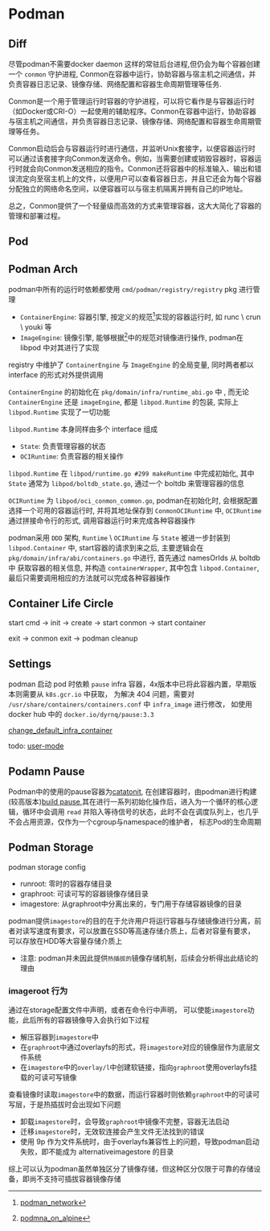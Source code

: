 # Podman

## Diff

尽管podman不需要docker daemon 这样的常驻后台进程,但仍会为每个容器创建一个 `conmon` 守护进程, Conmon在容器中运行，协助容器与宿主机之间通信，并负责容器日志记录、镜像存储、网络配置和容器生命周期管理等任务.


Conmon是一个用于管理运行时容器的守护进程，可以将它看作是与容器运行时（如Docker或CRI-O）一起使用的辅助程序。Conmon在容器中运行，协助容器与宿主机之间通信，并负责容器日志记录、镜像存储、网络配置和容器生命周期管理等任务。

Conmon启动后会与容器运行时进行通信，并监听Unix套接字，以便容器运行时可以通过该套接字向Conmon发送命令。例如，当需要创建或销毁容器时，容器运行时就会向Conmon发送相应的指令。Conmon还将容器中的标准输入、输出和错误流定向至宿主机上的文件，以便用户可以查看容器日志，并且它还会为每个容器分配独立的网络命名空间，以便容器可以与宿主机隔离并拥有自己的IP地址。

总之，Conmon提供了一个轻量级而高效的方式来管理容器，这大大简化了容器的管理和部署过程。

## Pod

[^1]: [podman_network](https://github.com/containers/podman/blob/main/docs/tutorials/basic_networking.md)
[^2]: [podmna_on_alpine](https://wiki.alpinelinux.org/wiki/Podman)


## Podman Arch

podman中所有的运行时依赖都使用 `cmd/podman/registry/registry` pkg 进行管理
- `ContainerEngine`: 容器引擎, 按定义的规范[^1]实现的容器运行时, 如 runc \ crun \ youki 等
- `ImageEngine`: 镜像引擎, 能够根据[^2]中的规范对镜像进行操作, podman在 libpod 中对其进行了实现

registry 中维护了 `ContainerEngine` 与 `ImageEngine` 的全局变量, 同时两者都以 interface 的形式对外提供调用

`ContainerEngine` 的初始化在 `pkg/domain/infra/runtime_abi.go` 中 , 而无论 `ContainerEngine` 还是 `imageEngine`, 都是 `libpod.Runtime` 的包装, 实际上 `libpod.Runtime` 实现了一切功能


`libpod.Runtime` 本身同样由多个 interface 组成
- `State`: 负责管理容器的状态
- `OCIRuntime`: 负责容器的相关操作

`libpod.Runtime` 在 `libpod/runtime.go #299 makeRuntime` 中完成初始化, 其中 `State` 通常为 `libpod/boltdb_state.go`,  通过一个 boltdb 来管理容器的信息

`OCIRuntime` 为 `libpod/oci_conmon_common.go`, podman在初始化时, 会根据配置选择一个可用的容器运行时, 并将其地址保存到 `ConmonOCIRuntime` 中, `OCIRuntime` 通过拼接命令行的形式, 调用容器运行时来完成各种容器操作

podman采用 `DDD` 架构, `Runtime` \ `OCIRuntime` 与 `State` 被进一步封装到 `libpod.Container` 中, start容器的请求到来之后, 主要逻辑会在 `pkg/domain/infra/abi/containers.go` 中进行, 首先通过 namesOrIds 从 boltdb 中 获取容器的相关信息, 并构造 `containerWrapper`, 其中包含 `libpod.Container`, 最后只需要调用相应的方法就可以完成各种容器操作


[^1]: [container_spec_runtime](https://github.com/opencontainers/runtime-spec/blob/main/runtime.md)
[^2]: [opencontainer_image_spec](https://github.com/opencontainers/image-spec/blob/main/spec.md)


## Container Life Circle

start cmd
  -> init -> create -> start conmon -> start container

exit
  -> conmon exit -> podman cleanup


## Settings

podman 启动 pod 时依赖 `pause` infra 容器，4x版本中已将此容器内置，早期版本则需要从 `k8s.gcr.io` 中获取， 为解决 404 问题，需要对 `/usr/share/containers/containers.conf` 中 `infra_image` 进行修改， 如使用 docker hub 中的 `docker.io/dyrnq/pause:3.3`

[change_default_infra_container](https://serverfault.com/questions/1080486/how-to-change-the-default-infra-container-in-podman)



todo: [user-mode](https://docs.podman.io/en/latest/markdown/podman-run.1.html#userns-mode)


## Podamn Pause

Podman中的使用的pause容器为[catatonit](https://github.com/openSUSE/catatonit), 在创建容器时，由podman进行构建(较高版本)[build pause](https://github.com/containers/podman/blob/413819de0747b74219ec68f5a61e241886d10387/pkg/specgen/generate/pause_image.go#L48),其在进行一系列初始化操作后，进入为一个循环的核心逻辑，循环中会调用 `read` 并陷入等待信号的状态，此时不会在调度队列上，也几乎不会占用资源，仅作为一个cgroup与namespace的维护者， 标志Pod的生命周期

## Podman Storage

podman storage config
- runroot: 零时的容器存储目录
- graphroot: 可读可写的容器镜像存储目录
- imagestore: 从graphroot中分离出来的，专门用于存储容器镜像的目录

podman提供`imagestore`的目的在于允许用户将运行容器与存储镜像进行分离，前者对读写速度有要求，可以放置在SSD等高速存储介质上，后者对容量有要求，可以存放在HDD等大容量存储介质上
- 注意: podman并未因此提供`热插拔的`镜像存储机制，后续会分析得出此结论的理由

### imageroot 行为

通过在storage配置文件中声明，或者在命令行中声明， 可以使能`imagestore`功能，此后所有的容器镜像导入会执行如下过程
- 解压容器到`imagestore`中
- 在`graphroot`中通过overlayfs的形式，将`imagestore`对应的镜像层作为底层文件系统
- 在`imagestore`中的`overlay/l`中创建软链接，指向`graphroot`使用overlayfs挂载的可读可写镜像

查看镜像时读取`imagestore`中的数据，而运行容器时则依赖`graphroot`中的可读可写层，于是热插拔时会出现如下问题
- 卸载`imagestore`时，会导致`graphroot`中镜像不完整，容器无法启动
- 迁移`imagestore`时，无效软连接会产生文件无法找到的错误
- 使用 9p 作为文件系统时，由于overlayfs兼容性上的问题，导致podman启动失败，即不能成为 alternativeimagestore 的目录

综上可以认为podman虽然单独区分了镜像存储，但这种区分仅限于可靠的存储设备，即尚不支持可插拔容器镜像存储
